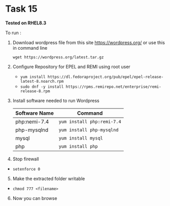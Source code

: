 # Task 15
**Tested on RHEL8.3**

To run :
1. Download wordpress file from this site https://wordpress.org/
or use this in command line

    `wget https://wordpress.org/latest.tar.gz`
2.  Configure Repository for EPEL and REMI using root user  

    * `yum install https://dl.fedoraproject.org/pub/epel/epel-release-latest-8.noarch.rpm`  
    * `sudo dnf -y install https://rpms.remirepo.net/enterprise/remi-release-8.rpm`
3. Install software needed to run Wordpress

   | Software Name    |    Command |
   |-------------------|--------------------------|
   | php:nemi-7.4   |    `yum install php:remi-7.4`|
   |php-mysqlnd|`yum install php-mysqlnd`|
   |mysql| `yum install mysql`|
   |php| `yum install php`|
   
4. Stop firewall 
* `setenforce 0`
5. Make the extracted folder writable
* `chmod 777 <filename>`
6. Now you can browse 
